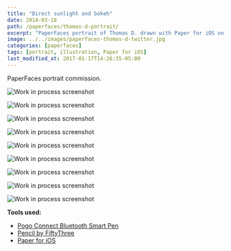 ```yaml
---
title: "Direct sunlight and bokeh"
date: 2014-03-18
path: /paperfaces/thomas-d-portrait/
excerpt: "PaperFaces portrait of Thomas D. drawn with Paper for iOS on an iPad."
image: ../../images/paperfaces-thomas-d-twitter.jpg
categories: [paperfaces]
tags: [portrait, illustration, Paper for iOS]
last_modified_at: 2017-01-17T14:26:35-05:00
---
```


PaperFaces portrait commission.

![Work in process screenshot](../../images/paperfaces-thomas-d-process-1-lg.jpg)

![Work in process screenshot](../../images/paperfaces-thomas-d-process-2-lg.jpg)

![Work in process screenshot](../../images/paperfaces-thomas-d-process-3-lg.jpg)

![Work in process screenshot](../../images/paperfaces-thomas-d-process-4-lg.jpg)

![Work in process screenshot](../../images/paperfaces-thomas-d-process-5-lg.jpg)

![Work in process screenshot](../../images/paperfaces-thomas-d-process-6-lg.jpg)

![Work in process screenshot](../../images/paperfaces-thomas-d-process-7-lg.jpg)

![Work in process screenshot](../../images/paperfaces-thomas-d-process-8-lg.jpg)

![Work in process screenshot](../../images/paperfaces-thomas-d-process-9-lg.jpg)

**Tools used:**

- [Pogo Connect Bluetooth Smart Pen](https://www.amazon.com/gp/product/B009K448L4/ref=as_li_ss_tl?ie=UTF8&camp=1789&creative=390957&creativeASIN=B009K448L4&linkCode=as2&tag=mademist-20)
- [Pencil by FiftyThree](https://amzn.to/35tCkJW)
- [Paper for iOS](https://paper.bywetransfer.com/)
